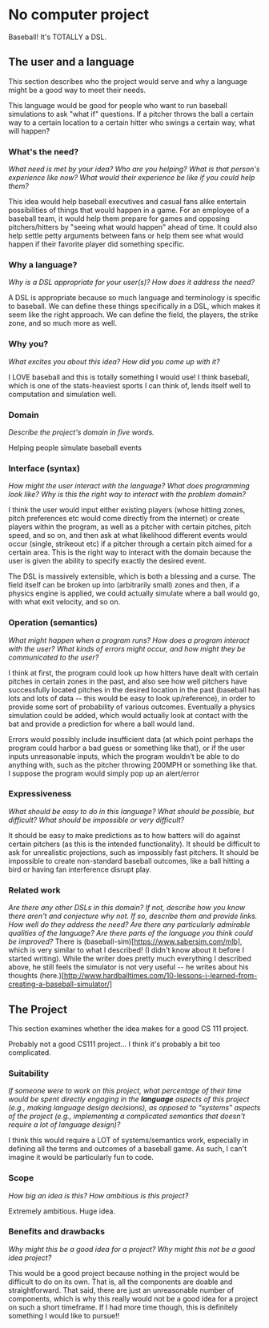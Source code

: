 # No computer project
Baseball! It's TOTALLY a DSL.

## The user and a language
This section describes who the project would serve and why a language might be a
good way to meet their needs.

This language would be good for people who want to run baseball simulations to ask "what if" questions. If a pitcher throws the ball a certain way to a certain location to a certain hitter who swings a certain way, what will happen?

### What's the need?
_What need is met by your idea? Who are you helping? What is that person's
experience like now? What would their experience be like if you could help 
them?_

This idea would help baseball executives and casual fans alike entertain possibilities of things that would happen in a game. For an employee of a baseball team, it would help them prepare for games and opposing pitchers/hitters by "seeing what would happen" ahead of time. It could also help settle petty arguments between fans or help them see what would happen if their favorite player did something specific.

### Why a language?
_Why is a DSL appropriate for your user(s)? How does it address the need?_

A DSL is appropriate because so much language and terminology is specific to baseball. We can define these things specifically in a DSL, which makes it seem like the right approach. We can define the field, the players, the strike zone, and so much more as well.

### Why you?
_What excites you about this idea? How did you come up with it?_

I LOVE baseball and this is totally something I would use! I think baseball, which is one of the stats-heaviest sports I can think of, lends itself well to computation and simulation well.

### Domain
_Describe the project's domain in five words._

Helping people simulate baseball events

### Interface (syntax)
_How might the user interact with the language? What does programming look 
like? Why is this the right way to interact with the problem domain?_ 

I think the user would input either existing players (whose hitting zones, pitch preferences etc would come directly from the internet) or create players within the program, as well as a pitcher with certain pitches, pitch speed, and so on, and then ask at what likelihood different events would occur (single, strikeout etc) if a pitcher through a certain pitch aimed for a certain area. This is the right way to interact with the domain because the user is given the ability to specify exactly the desired event.

The DSL is massively extensible, which is both a blessing and a curse. The field itself can be broken up into (arbitrarily small) zones and then, if a physics engine is applied, we could actually simulate where a ball would go, with what exit velocity, and so on.

### Operation (semantics)
_What might happen when a program runs? How does a program interact with the
user? What kinds of errors might occur, and how might they be communicated to
the user?_

I think at first, the program could look up how hitters have dealt with certain pitches in certain zones in the past, and also see how well pitchers have successfully located pitches in the desired location in the past (baseball has lots and lots of data -- this would be easy to look up/reference), in order to provide some sort of probability of various outcomes. Eventually a physics simulation could be added, which would actually look at contact with the bat and provide a prediction for where a ball would land.

Errors would possibly include insufficient data (at which point perhaps the program could harbor a bad guess or something like that), or if the user inputs unreasonable inputs, which the program wouldn't be able to do anything with, such as the pitcher throwing 200MPH or something like that. I suppose the program would simply pop up an alert/error

### Expressiveness
_What should be easy to do in this language? What should be possible, but
difficult? What should be impossible or very difficult?_

It should be easy to make predictions as to how batters will do against certain pitchers (as this is the intended functionality). It should be difficult to ask for unrealistic projections, such as impossibly fast pitchers. It should be impossible to create non-standard baseball outcomes, like a ball hitting a bird or having fan interference disrupt play.

### Related work
_Are there any other DSLs in this domain? If not, describe how you know there
aren't and conjecture why not. If so, describe them and provide links. How well 
do they address the need? Are there any particularly admirable qualities of the
language? Are there parts of the language you think could be improved?_
There is (baseball-sim)[https://www.sabersim.com/mlb], which is very similar to what I described! (I didn't know about it before I started writing). While the writer does pretty much everything I described above, he still feels the simulator is not very useful -- he writes about his thoughts (here.)[http://www.hardballtimes.com/10-lessons-i-learned-from-creating-a-baseball-simulator/]

## The Project
This section examines whether the idea makes for a good CS 111 project.

Probably not a good CS111 project... I think it's probably a bit too complicated.

### Suitability
_If someone were to work on this project, what percentage of their time would be
spent directly engaging in the **language** aspects of this project (e.g.,
making language design decisions), as opposed to "systems" aspects of the
project (e.g., implementing a complicated semantics that doesn't require a lot
of language design)?_

I think this would require a LOT of systems/semantics work, especially in defining all the terms and outcomes of a baseball game. As such, I can't imagine it would be particularly fun to code.

### Scope
_How big an idea is this? How ambitious is this project?_

Extremely ambitious. Huge idea.

### Benefits and drawbacks
_Why might this be a good idea for a project? Why might this not be a good idea 
project?_

This would be a good project because nothing in the project would be difficult to do on its own. That is, all the components are doable and straightforward. That said, there are just an unreasonable number of components, which is why this really would not be a good idea for a project on such a short timeframe. If I had more time though, this is definitely something I would like to pursue!!


